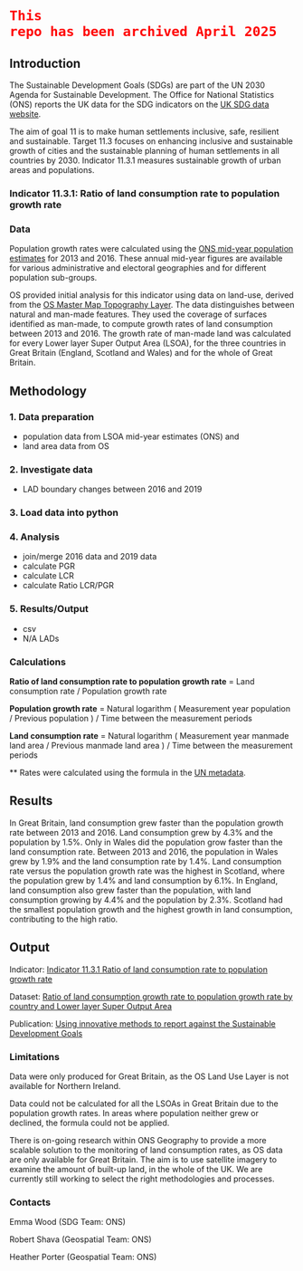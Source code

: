 # <code style="color : red">This repo has been archived April 2025</code>

## Introduction

The Sustainable Development Goals (SDGs) are part of the UN 2030 Agenda for Sustainable Development. The Office for National Statistics (ONS) reports the UK data for the SDG indicators on the [UK SDG data website](https://sdgdata.gov.uk/).


The aim of goal 11 is to make human settlements inclusive, safe, resilient and sustainable. Target 11.3 focuses on enhancing inclusive and sustainable growth of cities and the sustainable planning of human settlements in all countries by 2030. Indicator 11.3.1 measures sustainable growth of urban areas and populations.

### Indicator 11.3.1: **Ratio of land consumption rate to population growth rate**

### Data

Population growth rates were calculated using the [ONS mid-year population estimates](https://www.ons.gov.uk/peoplepopulationandcommunity/populationandmigration/populationestimates/datasets/populationestimatesforukenglandandwalesscotlandandnorthernireland) for 2013 and 2016. These annual mid-year figures are available for various administrative and electoral geographies and for different population sub-groups. 

OS provided initial analysis for this indicator using data on land-use, derived from the [OS Master Map Topography Layer](https://www.ordnancesurvey.co.uk/business-government/products/mastermap-topography). The data distinguishes between natural and man-made features. They used the coverage of surfaces identified as man-made, to compute growth rates of land consumption between 2013 and 2016. The growth rate of man-made land was calculated for every Lower layer Super Output Area (LSOA), for the three countries in Great Britain (England, Scotland and Wales) and for the whole of Great Britain. 


## Methodology

### 1. Data preparation ###
- population data from LSOA mid-year estimates (ONS) and 
- land area data from OS

### 2. Investigate data ###
- LAD boundary changes between 2016 and 2019

### 3. Load data into python ###

### 4. Analysis ###
- join/merge 2016 data and 2019 data
- calculate PGR
- calculate LCR
- calculate Ratio LCR/PGR

### 5. Results/Output ###
- csv
- N/A LADs

### Calculations	

**Ratio of land consumption rate to population growth rate** = Land consumption rate / Population growth rate



**Population growth rate** = Natural logarithm ( Measurement year population / Previous population ) / Time between the measurement periods

**Land consumption rate** = Natural logarithm ( Measurement year manmade land area / Previous manmade land area ) / Time between the measurement periods

** Rates were calculated using the formula in the [UN metadata](https://unstats.un.org/sdgs/metadata/?Text=&Goal=11&Target=11.3). 

## Results

In Great Britain, land consumption grew faster than the population growth rate between 2013 and 2016. Land consumption grew by 4.3% and the population by 1.5%. Only in Wales did the population grow faster than the land consumption rate. Between 2013 and 2016, the population in Wales grew by 1.9% and the land consumption rate by 1.4%. Land consumption rate versus the population growth rate was the highest in Scotland, where the population grew by 1.4% and land consumption by 6.1%. In England, land consumption also grew faster than the population, with land consumption growing by 4.4% and the population by 2.3%. Scotland had the smallest population growth and the highest growth in land consumption, contributing to the high ratio.

## Output


Indicator: [Indicator 11.3.1
Ratio of land consumption rate to population growth rate](https://sdgdata.gov.uk/11-3-1/)

Dataset: [Ratio of land consumption growth rate to population growth rate by country and Lower layer Super Output Area](https://www.ons.gov.uk/economy/environmentalaccounts/datasets/ratiooflandconsumptiongrowthratetopopulationgrowthratebycountryandlowerlayersuperoutputarea)


Publication: [Using innovative methods to report against the Sustainable Development Goals](https://www.ons.gov.uk/economy/environmentalaccounts/articles/usinginnovativemethodstoreportagainstthesustainabledevelopmentgoals/2018-10-22)

### Limitations

Data were only produced for Great Britain, as the OS Land Use Layer is not available for Northern Ireland.

Data could not be calculated for all the LSOAs in Great Britain due to the population growth rates. In areas where population neither grew or declined, the formula could not be applied.

There is on-going research within ONS Geography to provide a more scalable solution to the monitoring of land consumption rates, as OS data are only available for Great Britain. The aim is to use satellite imagery to examine the amount of built-up land, in the whole of the UK. We are currently still working to select the right methodologies and processes.

### Contacts


Emma Wood (SDG Team: ONS) 

Robert Shava (Geospatial Team: ONS) 

Heather Porter (Geospatial Team: ONS) 










